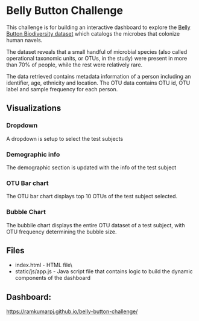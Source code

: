 # Belly Button Challenge

This challenge is for building an interactive dashboard to explore the [Belly Button Biodiversity dataset](https://robdunnlab.com/projects/belly-button-biodiversity/) which catalogs the microbes that colonize human navels.

The dataset reveals that a small handful of microbial species (also called operational taxonomic units, or OTUs, in the study) were present in more than 70% of people, while the rest were relatively rare.

The data retrieved contains metadata information of a person including an identifier, age, ethnicity and location.
The OTU data contains OTU id, OTU label and sample frequency for each person.

## Visualizations

### Dropdown
A dropdown is setup to select the test subjects

### Demographic info
The demographic section is updated with the info of the test subject

### OTU Bar chart
The OTU bar chart displays top 10 OTUs of the test subject selected.

### Bubble Chart
The bubbile chart displays the entire OTU dataset of a test subject, with OTU frequency determining the bubble size.

## Files

* index.html - HTML file\
* static/js/app.js - Java script file that contains logic to build the dynamic components of the dashboard

## Dashboard:

https://ramkumarpj.github.io/belly-button-challenge/



